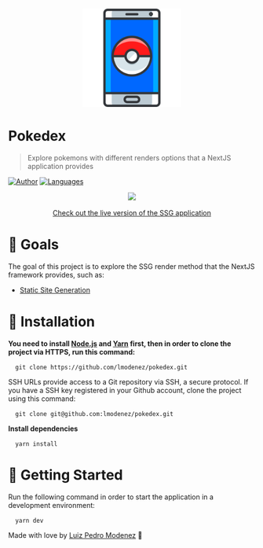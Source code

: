 <p align="center">
   <img src=".github/logo.png" width="200"/>
</p>

# Pokedex

> Explore pokemons with different renders options that a NextJS application provides

[![Author](https://img.shields.io/badge/author-LuizPedro-F65555?style=flat-square)](https://github.com/lmodenez)
[![Languages](https://img.shields.io/github/languages/count/lmodenez/pokedexv2?color=%23F65555&style=flat-square)](#)

<p align="center">
   <img src=".github/previews/pokedex.gif" width="500"/>
</p>

<p align="center">
   <a href="https://pokedex-next-jlb02shz8-lmodenez.vercel.app/">Check out the live version of the SSG application</a>
</p>

# :dart: Goals

The goal of this project is to explore the SSG render method that the NextJS framework provides, such as:

- [Static Site Generation](https://github.com/lmodenez/pokedex)

# :construction_worker: Installation

**You need to install [Node.js](https://pt-br.reactjs.org/) and [Yarn](https://yarnpkg.com/) first, then in order to clone the project via HTTPS, run this command:**

```
  git clone https://github.com/lmodenez/pokedex.git
```

SSH URLs provide access to a Git repository via SSH, a secure protocol. If you have a SSH key registered in your Github account, clone the project using this command:

```
  git clone git@github.com:lmodenez/pokedex.git
```

**Install dependencies**

```
  yarn install
```

# :runner: Getting Started

Run the following command in order to start the application in a development environment:

```
  yarn dev
```

Made with love by [Luiz Pedro Modenez](https://github.com/lmodenez) 🚀
